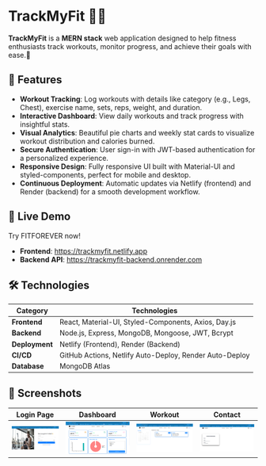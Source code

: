 # TrackMyFit 🏋️‍♂️

**TrackMyFit** is a **MERN stack** web application designed to help fitness enthusiasts track workouts, monitor progress, and achieve their goals with ease.💪

## 🌟 Features

- **Workout Tracking**: Log workouts with details like category (e.g., Legs, Chest), exercise name, sets, reps, weight, and duration.
- **Interactive Dashboard**: View daily workouts and track progress with insightful stats.
- **Visual Analytics**: Beautiful pie charts and weekly stat cards to visualize workout distribution and calories burned.
- **Secure Authentication**: User sign-in with JWT-based authentication for a personalized experience.
- **Responsive Design**: Fully responsive UI built with Material-UI and styled-components, perfect for mobile and desktop.
- **Continuous Deployment**: Automatic updates via Netlify (frontend) and Render (backend) for a smooth development workflow.

## 🚀 Live Demo

Try FITFOREVER now!

- **Frontend**: https://trackmyfit.netlify.app
- **Backend API**: https://trackmyfit-backend.onrender.com

## 🛠️ Technologies

| Category | Technologies |
| --- | --- |
| **Frontend** | React, Material-UI, Styled-Components, Axios, Day.js |
| **Backend** | Node.js, Express, MongoDB, Mongoose, JWT, Bcrypt |
| **Deployment** | Netlify (Frontend), Render (Backend) |
| **CI/CD** | GitHub Actions, Netlify Auto-Deploy, Render Auto-Deploy |
| **Database** | MongoDB Atlas |

## 📸 Screenshots

| Login Page | Dashboard | Workout | Contact |
| --- | --- | --- | --- |
| ![Login Screenshot](screenshots/login.png) | ![Dashboard Screenshot](screenshots/dashboard.png) | ![Add Workout Screenshot](screenshots/workouts.png) | ![Contact Screenshot](screenshots/contact.png) |
